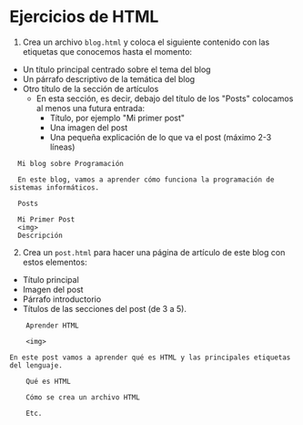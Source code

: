 # Ejercicios de HTML

1. Crea un archivo `blog.html` y coloca el siguiente contenido con las etiquetas que conocemos hasta el momento:
  - Un título principal centrado sobre el tema del blog
  - Un párrafo descriptivo de la temática del blog
  - Otro título de la sección de artículos
    - En esta sección, es decir, debajo del título de los "Posts" colocamos al menos una futura entrada:
      - Título, por ejemplo "Mi primer post"
      - Una imagen del post
      - Una pequeña explicación de lo que va el post (máximo 2-3 líneas)

```
  Mi blog sobre Programación

  En este blog, vamos a aprender cómo funciona la programación de sistemas informáticos.

  Posts

  Mi Primer Post
  <img>
  Descripción

```

2. Crea un `post.html` para hacer una página de artículo de este blog con estos elementos:
  - Título principal
  - Imagen del post
  - Párrafo introductorio
  - Títulos de las secciones del post (de 3 a 5).

```
    Aprender HTML

    <img>
    
En este post vamos a aprender qué es HTML y las principales etiquetas del lenguaje.

    Qué es HTML

    Cómo se crea un archivo HTML

    Etc.

```